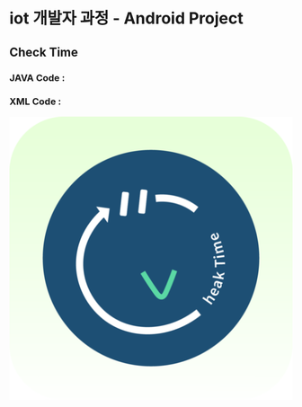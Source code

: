 <h1>iot 개발자 과정 - Android Project</h1>
<h2>Check Time</h2>
<h3> JAVA Code : </h3>
<h3>XML Code : </h3>

![GitHub Logo](https://github.com/olugon0821/CheckTime/blob/main/logo-2.png)
